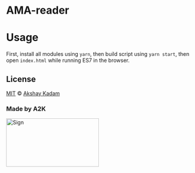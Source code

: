 # AMA-reader

# Usage

First, install all modules using `yarn`, then build script using `yarn start`, then open `index.html` while running ES7 in the browser.

## License

[MIT](LICENSE.md) © [Akshay Kadam](https://github.com/deadcoder0904)

### Made by A2K

<img src="http://imgur.com/jfmA33n.png" alt="Sign" width=250 height=130 />
